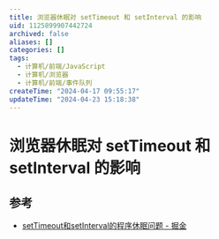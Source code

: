 ```yaml
---
title: 浏览器休眠对 setTimeout 和 setInterval 的影响
uid: 1125899907442724
archived: false
aliases: []
categories: []
tags:
  - 计算机/前端/JavaScript
  - 计算机/浏览器
  - 计算机/前端/事件队列
createTime: "2024-04-17 09:55:17"
updateTime: "2024-04-23 15:18:38"
---
```


# 浏览器休眠对 setTimeout 和 setInterval 的影响

## 参考

- [setTimeout和setInterval的程序休眠问题 - 掘金](https://juejin.cn/post/6844903667456278541)
